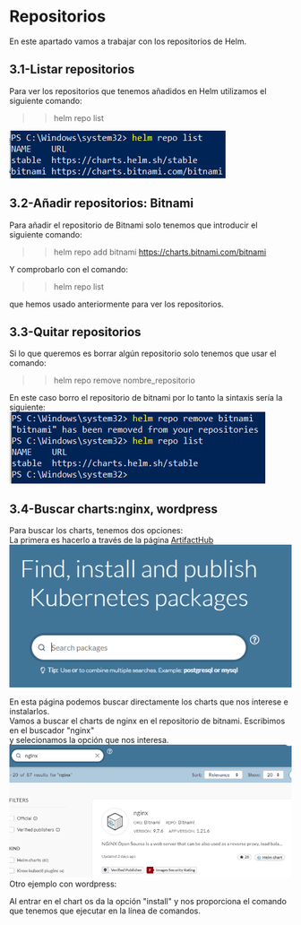 # Repositorios
 
 En este apartado vamos a trabajar con los repositorios de Helm.  
 
## 3.1-Listar repositorios  
  Para ver los repositorios que tenemos añadidos en Helm utilizamos el siguiente comando:  
  >>helm repo list 
  
  ![a](https://github.com/anamontejo95/Kubernetes-Helm/blob/main/imagenes/1.PNG)
## 3.2-Añadir repositorios: Bitnami  
Para añadir el repositorio de Bitnami solo tenemos que introducir el siguiente comando:  
>>helm repo add bitnami https://charts.bitnami.com/bitnami  
 
Y comprobarlo con el comando:  

>>helm repo list    

que hemos usado anteriormente para ver los repositorios.  

## 3.3-Quitar repositorios  

Si lo que queremos es borrar algún repositorio solo tenemos que usar el comando:  
>>helm repo remove nombre_repositorio  

En este caso borro el repositorio de bitnami por lo tanto la sintaxis sería la siguiente:  
![a](https://github.com/anamontejo95/Kubernetes-Helm/blob/main/imagenes/4.PNG)  

## 3.4-Buscar charts:nginx, wordpress  

Para buscar los charts, tenemos dos opciones:  
La primera es hacerlo a través de la página [ArtifactHub](https://artifacthub.io/)   
![a](https://github.com/anamontejo95/Kubernetes-Helm/blob/main/imagenes/2.PNG)  

En esta página podemos buscar directamente los charts que nos interese e instalarlos.  
Vamos a buscar el charts de nginx en el repositorio de bitnami. Escribimos en el buscador "nginx"  
y selecionamos la opción que nos interesa.  
![a](https://github.com/anamontejo95/Kubernetes-Helm/blob/main/imagenes/3.PNG)  
Otro ejemplo con wordpress:  

Al entrar en el chart os da la opción "install" y nos proporciona el comando que tenemos que ejecutar en la línea de comandos.  

